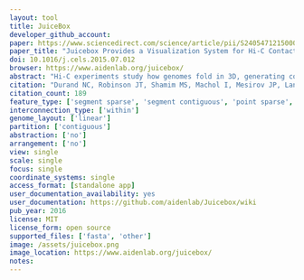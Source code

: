 ```yaml
---
layout: tool 
title: JuiceBox
developer_github_account: 
paper: https://www.sciencedirect.com/science/article/pii/S240547121500054X?via%3Dihub
paper_title: "Juicebox Provides a Visualization System for Hi-C Contact Maps with Unlimited Zoom."
doi: 10.1016/j.cels.2015.07.012
browser: https://www.aidenlab.org/juicebox/
abstract: "Hi-C experiments study how genomes fold in 3D, generating contact maps containing features as small as 20 bp and as large as 200 Mb. Here we introduce Juicebox, a tool for exploring Hi-C and other contact map data. Juicebox allows users to zoom in and out of Hi-C maps interactively, just as a user of Google Earth might zoom in and out of a geographic map. Maps can be compared to one another, or to 1D tracks or 2D feature sets."
citation: "Durand NC, Robinson JT, Shamim MS, Machol I, Mesirov JP, Lander ES, et al. Juicebox Provides a Visualization System for Hi-C Contact Maps with Unlimited Zoom. Cell Syst. Elsevier; 2016;3: 99–101."
citation_count: 189
feature_type: ['segment sparse', 'segment contiguous', 'point sparse', 'point contiguous']
interconnection_type: ['within']
genome_layout: ['linear']
partition: ['contiguous']
abstraction: ['no']
arrangement: ['no']
view: single
scale: single
focus: single
coordinate_systems: single
access_format: [standalone app]
user_documentation_availability: yes
user_documentation: https://github.com/aidenlab/Juicebox/wiki
pub_year: 2016
license: MIT
license_form: open source
supported_files: ['fasta', 'other']
image: /assets/juicebox.png
image_location: https://www.aidenlab.org/juicebox/
notes: 
---
```

